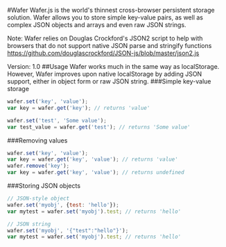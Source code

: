 #Wafer
Wafer.js is the world's thinnest cross-browser persistent storage solution. Wafer allows you to store simple key-value pairs, as well as complex JSON objects and arrays and even raw JSON strings.

Note: Wafer relies on Douglas Crockford's JSON2 script to help with browsers that do not support native JSON parse and stringify functions
https://github.com/douglascrockford/JSON-js/blob/master/json2.js

Version: 1.0
##Usage
Wafer works much in the same way as localStorage. However, Wafer improves upon native localStorage by adding JSON support, either in object form or raw JSON string.
###Simple key-value storage
```javascript
wafer.set('key', 'value');
var key = wafer.get('key'); // returns 'value'

wafer.set('test', 'Some value');
var test_value = wafer.get('test'); // returns 'Some value'
```
###Removing values
```javascript
wafer.set('key', 'value');
var key = wafer.get('key', 'value'); // returns 'value'
wafer.remove('key');
var key = wafer.get('key', 'value'); // returns undefined
```
###Storing JSON objects
```javascript
// JSON-style object
wafer.set('myobj', {test: 'hello'});
var mytest = wafer.set('myobj').test; // returns 'hello'

// JSON string
wafer.set('myobj', '{"test":"hello"}');
var mytest = wafer.set('myobj').test; // returns 'hello'
```

